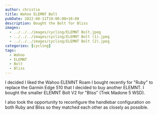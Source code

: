 ```yaml
---
author: christie
title: Wahoo ELEMNT Bolt
pubDate: 2022-08-11T10:00:00+10:00
description: Bought the Bolt for Bliss
images:
  - ../../../images/cycling/ELEMNT Bolt.jpeg
  - ../../../images/cycling/ELEMNT Bolt (1).jpeg
  - ../../../images/cycling/ELEMNT Bolt (2).jpeg
categories: [cycling]
tags:
  - Wahoo
  - ELEMNT
  - Bolt
  - Bliss
---
```


I decided I liked the Wahoo ELEMNT Roam I bought recently for "Ruby" to
replace the Garmin Edge 510 that I decided to buy another ELEMNT. I bought
the smaller ELEMNT Bolt V2 for "Bliss" (Trek Madone 5 WSD).

I also took the opportunity to reconfigure the handlebar configuration on both
Ruby and Bliss so they matched each other as closely as possible.

